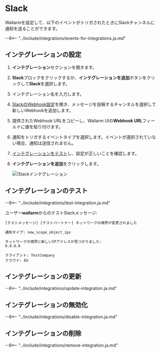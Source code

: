 # Slack

Wallarmを設定して、以下のイベントがトリガされたときにSlackチャンネルに通知を送ることができます。

--8<-- "../include/integrations/events-for-integrations.ja.md"

## インテグレーションの設定

1. **インテグレーション**セクションを開きます。
2. **Slack**ブロックをクリックするか、**インテグレーションを追加**ボタンをクリックして**Slack**を選択します。
3. インテグレーション名を入力します。
4. [SlackのWebhook設定](https://my.slack.com/services/new/incoming-webhook/)を開き、メッセージを投稿するチャンネルを選択して新しいWebhookを追加します。
5. 提供されたWebhook URLをコピーし、Wallarm UIの**Webhook URL**フィールドに値を貼り付けます。
6. 通知をトリガするイベントタイプを選択します。イベントが選択されていない場合、通知は送信されません。
7. [インテグレーションをテスト](#testing-integration)し、設定が正しいことを確認します。
8. **インテグレーションを追加**をクリックします。

      ![!Slackインテグレーション](../../../images/user-guides/settings/integrations/add-slack-integration.png)

## インテグレーションのテスト

--8<-- "../include/integrations/test-integration.ja.md"

ユーザー**wallarm**からのテストSlackメッセージ:

```
[テストメッセージ] [テストパートナー] ネットワークの境界が変更されました

通知タイプ: new_scope_object_ips

ネットワークの境界に新しいIPアドレスが見つかりました:
8.8.8.8

クライアント: TestCompany
クラウド: EU
```

## インテグレーションの更新

--8<-- "../include/integrations/update-integration.ja.md"

## インテグレーションの無効化

--8<-- "../include/integrations/disable-integration.ja.md"

## インテグレーションの削除

--8<-- "../include/integrations/remove-integration.ja.md"